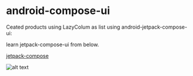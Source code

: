 # android-compose-ui

Ceated products using LazyColum as list using android-jetpack-compose-ui:

learn jetpack-compose-ui from below.

[jetpack-compose](https://developer.android.com/jetpack/compose)

![alt text](http://url/to/img.png)


